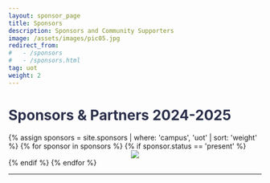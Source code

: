 ```yaml
---
layout: sponsor_page
title: Sponsors
description: Sponsors and Community Supporters
image: /assets/images/pic05.jpg
redirect_from:
#   - /sponsors
#   - /sponsors.html
tag: uot
weight: 2
---
```


<!-- <h1 style="color: #2a2f4a !important;">Sponsors</h1>  -->

<h1 style="color: #2a2f4a !important;">Sponsors & Partners 2024-2025</h1>

<div class="row">
{% assign sponsors = site.sponsors | where: 'campus', 'uot' | sort: 'weight' %}
{% for sponsor in sponsors %}
	{% if sponsor.status == 'present' %}
		<div class="2u" style="text-align:center;">
			<span class="image fit">
            <a href="{{ sponsor.link }}">
				<img src="{{ sponsor.img | prepend: site.baseurl | prepend: site.url }}" class="img">
            </a>
			</span>
		</div>
	{% endif %}
{% endfor %}
</div>
<hr>
